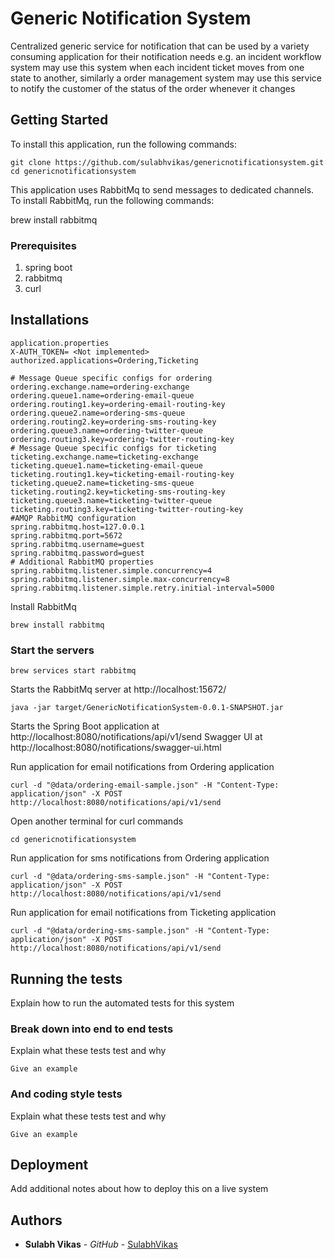# Generic Notification System

Centralized generic service for notification that can be used by a variety consuming application for their notification needs e.g. an incident workflow system may use this system when each incident ticket moves from one state to another, similarly a order management system may use this service to notify the customer of the status of the order whenever it changes

## Getting Started

To install this application, run the following commands:

```
git clone https://github.com/sulabhvikas/genericnotificationsystem.git
cd genericnotificationsystem
```

This application uses RabbitMq to send messages to dedicated channels. To install RabbitMq, run the following commands:

brew install rabbitmq

### Prerequisites
1. spring boot
2. rabbitmq
3. curl

## Installations

```
application.properties
X-AUTH_TOKEN= <Not implemented>
authorized.applications=Ordering,Ticketing

# Message Queue specific configs for ordering
ordering.exchange.name=ordering-exchange
ordering.queue1.name=ordering-email-queue
ordering.routing1.key=ordering-email-routing-key
ordering.queue2.name=ordering-sms-queue
ordering.routing2.key=ordering-sms-routing-key
ordering.queue3.name=ordering-twitter-queue
ordering.routing3.key=ordering-twitter-routing-key
# Message Queue specific configs for ticketing
ticketing.exchange.name=ticketing-exchange
ticketing.queue1.name=ticketing-email-queue
ticketing.routing1.key=ticketing-email-routing-key
ticketing.queue2.name=ticketing-sms-queue
ticketing.routing2.key=ticketing-sms-routing-key
ticketing.queue3.name=ticketing-twitter-queue
ticketing.routing3.key=ticketing-twitter-routing-key
#AMQP RabbitMQ configuration 
spring.rabbitmq.host=127.0.0.1
spring.rabbitmq.port=5672
spring.rabbitmq.username=guest
spring.rabbitmq.password=guest
# Additional RabbitMQ properties
spring.rabbitmq.listener.simple.concurrency=4
spring.rabbitmq.listener.simple.max-concurrency=8
spring.rabbitmq.listener.simple.retry.initial-interval=5000
```

Install RabbitMq

```
brew install rabbitmq
```

### Start the servers

```
brew services start rabbitmq
```

Starts the RabbitMq server at http://localhost:15672/

```
java -jar target/GenericNotificationSystem-0.0.1-SNAPSHOT.jar
```

Starts the Spring Boot application at http://localhost:8080/notifications/api/v1/send
Swagger UI at http://localhost:8080/notifications/swagger-ui.html 

Run application for email notifications from Ordering application

```
curl -d "@data/ordering-email-sample.json" -H "Content-Type: application/json" -X POST http://localhost:8080/notifications/api/v1/send
```

Open another terminal for curl commands

```
cd genericnotificationsystem
```

Run application for sms notifications from Ordering application

```
curl -d "@data/ordering-sms-sample.json" -H "Content-Type: application/json" -X POST http://localhost:8080/notifications/api/v1/send
```

Run application for email notifications from Ticketing application

```
curl -d "@data/ordering-sms-sample.json" -H "Content-Type: application/json" -X POST http://localhost:8080/notifications/api/v1/send
```

## Running the tests

Explain how to run the automated tests for this system

### Break down into end to end tests

Explain what these tests test and why

```
Give an example
```

### And coding style tests

Explain what these tests test and why

```
Give an example
```

## Deployment

Add additional notes about how to deploy this on a live system

## Authors

* **Sulabh Vikas** - *GitHub* - [SulabhVikas](https://github.com/sulabhvikas)
